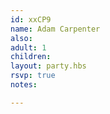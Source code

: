 ```yaml
---
id: xxCP9
name: Adam Carpenter
also:
adult: 1
children:
layout: party.hbs
rsvp: true
notes:

---
```

